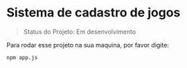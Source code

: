 <h1>Sistema de cadastro de jogos</h1>

> Status do Projeto: Em desenvolvimento 

Para rodar esse projeto na sua maquina, por favor digite:

```
npm app.js
``` 
